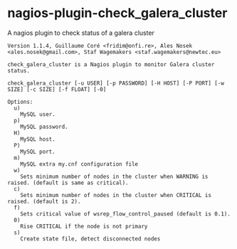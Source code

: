 nagios-plugin-check_galera_cluster
=======================================

A nagios plugin to check status of a galera cluster

    Version 1.1.4, Guillaume Coré <fridim@onfi.re>, Ales Nosek <ales.nosek@gmail.com>, Staf Wagemakers <staf.wagemakers@newtec.eu>

    check_galera_cluster is a Nagios plugin to monitor Galera cluster status.
    
    check_galera_cluster [-u USER] [-p PASSWORD] [-H HOST] [-P PORT] [-w SIZE] [-c SIZE] [-f FLOAT] [-0]
    
    Options:
      u)
        MySQL user.
      p)
        MySQL password.
      H)
        MySQL host.
      P)
        MySQL port.
      m)
        MySQL extra my.cnf configuration file
      w)
        Sets minimum number of nodes in the cluster when WARNING is raised. (default is same as critical).
      c)
        Sets minimum number of nodes in the cluster when CRITICAL is raised. (default is 2).
      f)
        Sets critical value of wsrep_flow_control_paused (default is 0.1).
      0)
        Rise CRITICAL if the node is not primary
      s)
        Create state file, detect disconnected nodes
